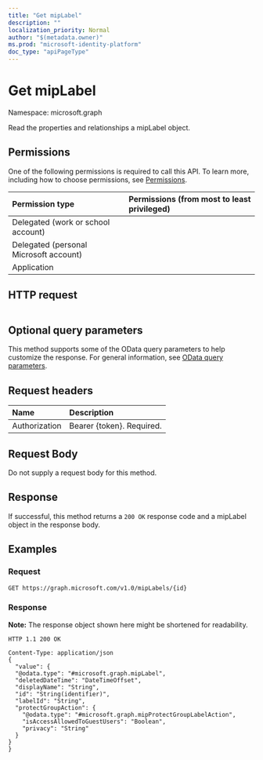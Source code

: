 ```yaml
---
title: "Get mipLabel"
description: ""
localization_priority: Normal
author: "$(metadata.owner)"
ms.prod: "microsoft-identity-platform"
doc_type: "apiPageType"
---
```


# Get mipLabel

Namespace: microsoft.graph

Read the properties and relationships a mipLabel object.

## Permissions

One of the following permissions is required to call this API. To learn more, including how to choose permissions, see [Permissions](/graph/permissions-reference).

| Permission type                        | Permissions (from most to least privileged) |
| :------------------------------------- | :------------------------------------------ |
| Delegated (work or school account)     |                                             |
| Delegated (personal Microsoft account) |                                             |
| Application                            |                                             |

## HTTP request

<!-- {
  "blockType": "ignored"
}
-->

```http

```

## Optional query parameters

This method supports some of the OData query parameters to help customize the response. For general information, see [OData query parameters](/graph/query-parameters).

## Request headers

| Name          | Description               |
| :------------ | :------------------------ |
| Authorization | Bearer {token}. Required. |

## Request Body

<!-- Actions and Functions -->

<!-- CRUD Methods -->

Do not supply a request body for this method.

## Response

If successful, this method returns a `200 OK` response code and a mipLabel object in the response body.

## Examples

### Request

<!-- {
  "blockType": "request",
  "name": "get_miplabel"
}
-->

```http
GET https://graph.microsoft.com/v1.0/mipLabels/{id}

```

### Response

**Note:** The response object shown here might be shortened for readability.

<!-- {
  "blockType": "response",
  "truncated": true,
  "@odata.type": "Microsoft.DirectoryServices.mipLabel"
}
-->

```http
HTTP 1.1 200 OK

Content-Type: application/json
{
  "value": {
  "@odata.type": "#microsoft.graph.mipLabel",
  "deletedDateTime": "DateTimeOffset",
  "displayName": "String",
  "id": "String(identifier)",
  "labelId": "String",
  "protectGroupAction": {
    "@odata.type": "#microsoft.graph.mipProtectGroupLabelAction",
    "isAccessAllowedToGuestUsers": "Boolean",
    "privacy": "String"
  }
}
}

```
